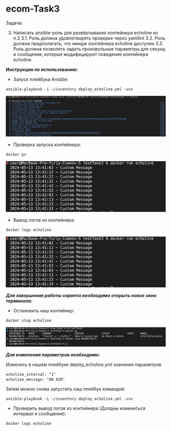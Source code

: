 # ecom-Task3

Задача:

3. Написать ansible-роль для развёртывания контейнера echoline из п.2
3.1. Роль должна удовлетворять проверке через yamllint
3.2. Роль должна предполагать, что имидж контейнера echoline доступен
3.3. Роль должна позволять задать произвольные параметры для секунд и сообщения, которые модифицируют поведение контейнера echoline.

**Инструкции по использованию:**

- Запуск плейбука Ansible:
```
ansible-playbook -i ~/inventory deploy_echoline.yml -vvv
```
![output1](https://github.com/ivnovyuriy/ecom_tasks/blob/master/testTask2/img/output1.png?raw=true)

- Проверка запуска  контейнера:
```
docker ps 
```
![output2](https://github.com/ivnovyuriy/ecom_tasks/blob/master/testTask2/img/output2.png?raw=true)

- Вывод логов из контейнера:
```
docker logs echoline 
```
![output3](https://github.com/ivnovyuriy/ecom_tasks/blob/master/testTask2/img/output2.png?raw=true)

***Для завершения работы скрипта необходимо открыть новое окно терминала:***

- Остановить наш контейнер:
```
docker stop echoline 
```
![output4](https://github.com/ivnovyuriy/ecom_tasks/blob/master/testTask2/img/output3.png?raw=true)

***Для изменения параметров необходимо:***

Изменить в нашем плейбуке deploy_echoline.yml значения параметров

    echoline_interval: "1"
    echoline_message: "ON AIR"

Затем можно снова запустить наш плейбук командой:
```
ansible-playbook -i ~/inventory deploy_echoline.yml -vvv
```

- Проверить вывод логов из контейнера (Долдны измениться интервал и сообщение):
```
docker logs echoline 
```